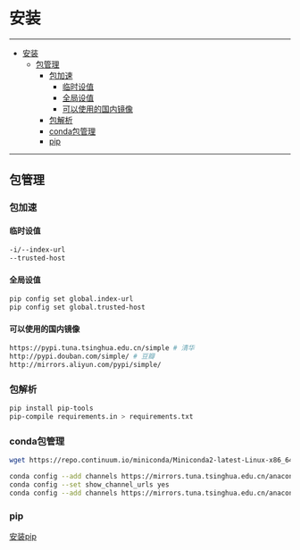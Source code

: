 # 安装

---

- [安装](#安装)
  - [包管理](#包管理)
    - [包加速](#包加速)
      - [临时设值](#临时设值)
      - [全局设值](#全局设值)
      - [可以使用的国内镜像](#可以使用的国内镜像)
    - [包解析](#包解析)
    - [conda包管理](#conda包管理)
    - [pip](#pip)

---

## 包管理

### 包加速

#### 临时设值

``` sh
-i/--index-url
--trusted-host
```

#### 全局设值

``` sh
pip config set global.index-url 
pip config set global.trusted-host
```

#### 可以使用的国内镜像

``` sh
https://pypi.tuna.tsinghua.edu.cn/simple # 清华
http://pypi.douban.com/simple/ # 豆瓣
http://mirrors.aliyun.com/pypi/simple/
```

### 包解析

``` sh
pip install pip-tools
pip-compile requirements.in > requirements.txt
```

### conda包管理

``` sh
wget https://repo.continuum.io/miniconda/Miniconda2-latest-Linux-x86_64.sh
```

``` sh
conda config --add channels https://mirrors.tuna.tsinghua.edu.cn/anaconda/pkgs/free/ 
conda config --set show_channel_urls yes 
conda config --add channels https://mirrors.tuna.tsinghua.edu.cn/anaconda/cloud/conda-forge/
```

### pip

<a href="/static/Python/get-pip.py" target="_blank">安装pip</a>
